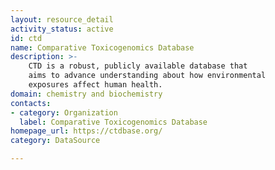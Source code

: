 ```yaml
---
layout: resource_detail
activity_status: active
id: ctd
name: Comparative Toxicogenomics Database
description: >-
    CTD is a robust, publicly available database that
    aims to advance understanding about how environmental
    exposures affect human health.
domain: chemistry and biochemistry
contacts:
- category: Organization
  label: Comparative Toxicogenomics Database
homepage_url: https://ctdbase.org/
category: DataSource

---
```

